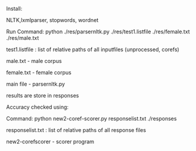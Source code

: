 
Install:

NLTK,lxmlparser, stopwords, wordnet

Run Command: python ./res/parsernltk.py ./res/test1.listfile ./res/female.txt ./res/male.txt

test1.listfile : list of relative paths of all inputfiles (unprocessed, corefs)

male.txt - male corpus

female.txt - female corpus

main file - parsernltk.py

results are store in responses


Accuracy checked using:

Command: python new2-coref-scorer.py responselist.txt ./responses

responselist.txt : list of relative paths of all response files

new2-corefscorer - scorer program